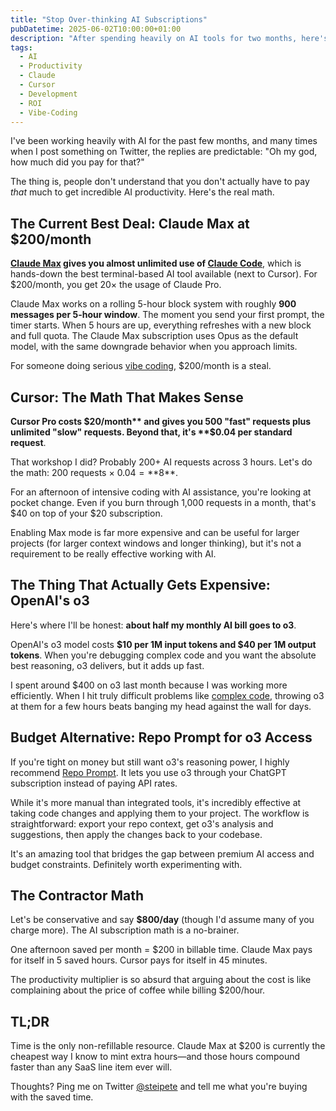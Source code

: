 ```yaml
---
title: "Stop Over-thinking AI Subscriptions"
pubDatetime: 2025-06-02T10:00:00+01:00
description: "After spending heavily on AI tools for two months, here's why the math actually works out—and which subscriptions are worth every penny."
tags:
  - AI
  - Productivity
  - Claude
  - Cursor
  - Development
  - ROI
  - Vibe-Coding
---
```


I've been working heavily with AI for the past few months, and many times when I post something on Twitter, the replies are predictable: "Oh my god, how much did you pay for that?"

The thing is, people don't understand that you don't actually have to pay *that* much to get incredible AI productivity. Here's the real math.

## The Current Best Deal: Claude Max at $200/month

**[Claude Max](https://claude.ai/settings/billing) gives you almost unlimited use of [Claude Code](https://claude.ai/code)**, which is hands-down the best terminal-based AI tool available (next to Cursor). For $200/month, you get 20× the usage of Claude Pro.

Claude Max works on a rolling 5-hour block system with roughly **900 messages per 5-hour window**. The moment you send your first prompt, the timer starts. When 5 hours are up, everything refreshes with a new block and full quota. The Claude Max subscription uses Opus as the default model, with the same downgrade behavior when you approach limits.

For someone doing serious [vibe coding](/posts/2025/the-future-of-vibe-coding/), $200/month is a steal.

## Cursor: The Math That Makes Sense

**Cursor Pro costs $20/month** and gives you 500 "fast" requests plus unlimited "slow" requests. Beyond that, it's **$0.04 per standard request**.

That workshop I did? Probably 200+ AI requests across 3 hours. Let's do the math: 200 requests × $0.04 = **$8**. 

For an afternoon of intensive coding with AI assistance, you're looking at pocket change. Even if you burn through 1,000 requests in a month, that's $40 on top of your $20 subscription.

Enabling Max mode is far more expensive and can be useful for larger projects (for larger context windows and longer thinking), but it's not a requirement to be really effective working with AI.

## The Thing That Actually Gets Expensive: OpenAI's o3

Here's where I'll be honest: **about half my monthly AI bill goes to o3**. 

OpenAI's o3 model costs **$10 per 1M input tokens and $40 per 1M output tokens**. When you're debugging complex code and you want the absolute best reasoning, o3 delivers, but it adds up fast.

I spent around $400 on o3 last month because I was working more efficiently. When I hit truly difficult problems like [complex code](https://github.com/steipete/AXorcist), throwing o3 at them for a few hours beats banging my head against the wall for days.

## Budget Alternative: Repo Prompt for o3 Access

If you're tight on money but still want o3's reasoning power, I highly recommend [Repo Prompt](https://repoprompt.com/). It lets you use o3 through your ChatGPT subscription instead of paying API rates.

While it's more manual than integrated tools, it's incredibly effective at taking code changes and applying them to your project. The workflow is straightforward: export your repo context, get o3's analysis and suggestions, then apply the changes back to your codebase.

It's an amazing tool that bridges the gap between premium AI access and budget constraints. Definitely worth experimenting with.

## The Contractor Math

Let's be conservative and say **$800/day** (though I'd assume many of you charge more). The AI subscription math is a no-brainer.

One afternoon saved per month = $200 in billable time. Claude Max pays for itself in 5 saved hours. Cursor pays for itself in 45 minutes.

The productivity multiplier is so absurd that arguing about the cost is like complaining about the price of coffee while billing $200/hour.

## TL;DR

Time is the only non-refillable resource. Claude Max at $200 is currently the cheapest way I know to mint extra hours—and those hours compound faster than any SaaS line item ever will.

Thoughts? Ping me on Twitter [@steipete](https://twitter.com/steipete) and tell me what you're buying with the saved time.